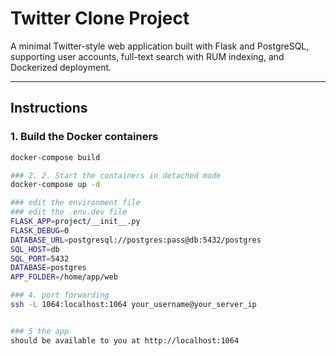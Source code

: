 # Twitter Clone Project

A minimal Twitter-style web application built with Flask and PostgreSQL, supporting user accounts, full-text search with RUM indexing, and Dockerized deployment.

---

##  Instructions

### 1. Build the Docker containers

```bash
docker-compose build

### 2. 2. Start the containers in detached mode
docker-compose up -d

### edit the environment file 
### edit the .env.dev file
FLASK_APP=project/__init__.py
FLASK_DEBUG=0
DATABASE_URL=postgresql://postgres:pass@db:5432/postgres
SQL_HOST=db
SQL_PORT=5432
DATABASE=postgres
APP_FOLDER=/home/app/web

### 4. port forwarding 
ssh -L 1064:localhost:1064 your_username@your_server_ip


### 5 the app 
should be available to you at http://localhost:1064 
